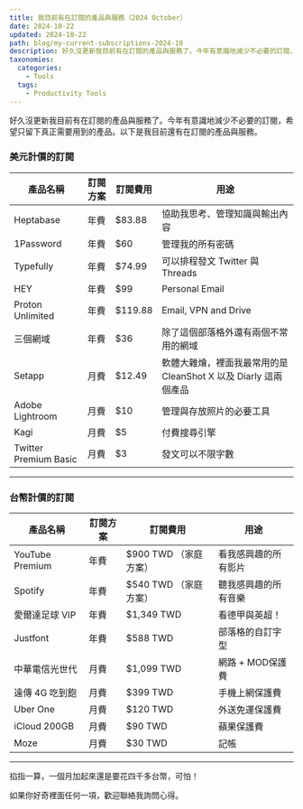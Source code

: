 ```yaml
---
title: 我目前有在訂閱的產品與服務（2024 October）
date: 2024-10-22
updated: 2024-10-22
path: blog/my-current-subscriptions-2024-10
description: 好久沒更新我目前有在訂閱的產品與服務了。今年有意識地減少不必要的訂閱，希望只留下真正需要用到的產品。以下是我目前還有在訂閱的產品與服務。
taxonomies:
  categories: 
    - Tools
  tags: 
    - Productivity Tools
---
```


好久沒更新我目前有在訂閱的產品與服務了。今年有意識地減少不必要的訂閱，希望只留下真正需要用到的產品。以下是我目前還有在訂閱的產品與服務。


### 美元計價的訂閱

| 產品名稱 | 訂閱方案 | 訂閱費用 | 用途 |
|---------|-----|---------|------|
| Heptabase | 年費 | $83.88 | 協助我思考、管理知識與輸出內容 |
| 1Password | 年費 | $60 | 管理我的所有密碼 |
| Typefully | 年費 | $74.99 | 可以排程發文 Twitter 與 Threads |
| HEY | 年費 | $99 | Personal Email |
| Proton Unlimited | 年費 | $119.88 | Email, VPN and Drive |
| 三個網域 | 年費 | $36 | 除了這個部落格外還有兩個不常用的網域 |
| Setapp | 月費 | $12.49 | 軟體大雜燴，裡面我最常用的是 CleanShot X 以及 Diarly 這兩個產品 |
| Adobe Lightroom | 月費 | $10 | 管理與存放照片的必要工具 |
| Kagi | 月費 | $5 | 付費搜尋引擎 |
| Twitter Premium Basic | 月費 | $3 | 發文可以不限字數 |

---

### 台幣計價的訂閱

| 產品名稱 | 訂閱方案 | 訂閱費用 | 用途 |
|---------|-----|---------|------|
| YouTube Premium | 年費 | $900 TWD （家庭方案） | 看我感興趣的所有影片 |
| Spotify | 年費 | $540 TWD （家庭方案） | 聽我感興趣的所有音樂 |
| 愛爾達足球 VIP | 年費 | $1,349 TWD | 看德甲與英超！|
| Justfont | 年費 | $588 TWD | 部落格的自訂字型 |
| 中華電信光世代 | 月費 | $1,099 TWD | 網路 + MOD保護費 |
| 遠傳 4G 吃到飽 | 月費 | $399 TWD | 手機上網保護費 |
| Uber One | 月費 | $120 TWD | 外送免運保護費 |
| iCloud 200GB | 月費 | $90 TWD | 蘋果保護費 |
| Moze | 月費 | $30 TWD | 記帳 |

---

掐指一算，一個月加起來還是要花四千多台幣，可怕！

如果你好奇裡面任何一項，歡迎聯絡我詢問心得。